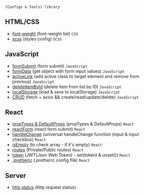 ```shell
(Configs & Tools) library
```

## HTML/CSS

 - [font-weight](https://github.com/Inpulsgor/library/blob/master/Markup/font-weight/README.md) (font-weight list) `CSS`
 - [scss](https://github.com/Inpulsgor/library/tree/master/Markup/SCSS) (styles config) `SCSS`
 
## JavaScript

 - [formSubmit](https://github.com/Inpulsgor/library/tree/master/JavaScript/jsForm) (form submit) `JavaScript`
 - [formData](https://github.com/Inpulsgor/library/tree/master/JavaScript/formData) (get object with form input values) `JavaScript`
 - [activeLink](https://github.com/Inpulsgor/library/tree/master/JavaScript/activeLink) (add active class to target element and remove from previous) `JavaScript`
 - [deleteItemById](https://github.com/Inpulsgor/library/tree/master/JavaScript/deleteItemById) (delete item from list by ID) `JavaScript`
 - [localStorage](https://github.com/Inpulsgor/library/tree/master/JavaScript/localStorage) (load & save to localStorage) `JavaScript`
 - [CRUD](https://github.com/Inpulsgor/library/tree/master/JavaScript/CRUD) (fetch + axios && create/read/update/delete) `JavaScript`
 
## React
 - [propTypes & DefaultProps](https://github.com/Inpulsgor/library/tree/master/React/propTypes) (propTypes & DefaultProps) `React`
 - [reactForm](https://github.com/Inpulsgor/library/tree/master/React/reactForm) (react form submit) `React`
 - [handleChange](https://github.com/Inpulsgor/library/tree/master/React/handleChange) (universal handleChange function (input & input checkbox) `React`
 - [isEmpty](https://github.com/Inpulsgor/library/tree/master/React/isEmpty) (to check array - if it's empty) `React`
 - [routes](https://github.com/Inpulsgor/library/tree/master/React/routes) (Private/Public routes) `React`
 - [token](https://github.com/Inpulsgor/library/tree/master/React/token) (JWT(Json Web Token) - set(token) & unset()) `React`
 - [.prettierrc](https://github.com/Inpulsgor/library/tree/master/React/prettier) (.prettierrc config file) `React`
 
## Server

 - [http status](https://github.com/Inpulsgor/library/tree/master/HTTP) (http request status)

